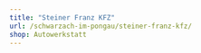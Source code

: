 ```yaml
---
title: "Steiner Franz KFZ"
url: /schwarzach-im-pongau/steiner-franz-kfz/
shop: Autowerkstatt
---
```

